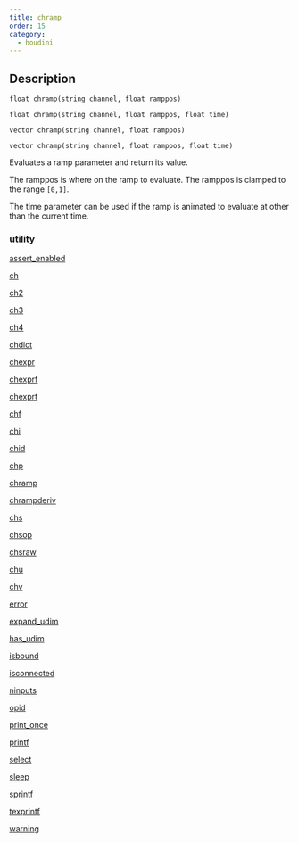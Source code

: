 ```yaml
---
title: chramp
order: 15
category:
  - houdini
---
```


## Description

`float chramp(string channel, float ramppos)`

`float chramp(string channel, float ramppos, float time)`

`vector chramp(string channel, float ramppos)`

`vector chramp(string channel, float ramppos, float time)`

Evaluates a ramp parameter and return its value.

The ramppos is where on the ramp to evaluate. The ramppos is clamped to the
range `[0,1]`.

The time parameter can be used if the ramp is animated to evaluate at other
than the current time.

### utility

[assert_enabled](assert_enabled.html)

[ch](ch.html)

[ch2](ch2.html)

[ch3](ch3.html)

[ch4](ch4.html)

[chdict](chdict.html)

[chexpr](chexpr.html)

[chexprf](chexprf.html)

[chexprt](chexprt.html)

[chf](chf.html)

[chi](chi.html)

[chid](chid.html)

[chp](chp.html)

[chramp](chramp.html)

[chrampderiv](chrampderiv.html)

[chs](chs.html)

[chsop](chsop.html)

[chsraw](chsraw.html)

[chu](chu.html)

[chv](chv.html)

[error](error.html)

[expand_udim](expand_udim.html)

[has_udim](has_udim.html)

[isbound](isbound.html)

[isconnected](isconnected.html)

[ninputs](ninputs.html)

[opid](opid.html)

[print_once](print_once.html)

[printf](printf.html)

[select](select.html)

[sleep](sleep.html)

[sprintf](sprintf.html)

[texprintf](texprintf.html)

[warning](warning.html)
